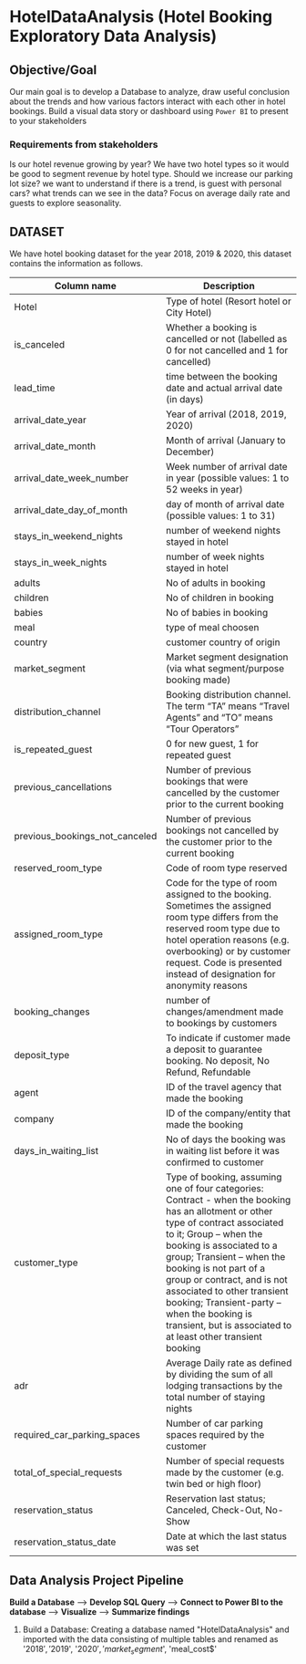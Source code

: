 # HotelDataAnalysis (Hotel Booking Exploratory Data Analysis)

## Objective/Goal

Our main goal is to develop a Database to analyze, draw useful conclusion about the trends and how various factors interact with each other in hotel bookings.
Build a visual data story or dashboard using `Power BI` to present to your stakeholders

### Requirements from stakeholders
Is our hotel revenue growing by year? We have two hotel types so it would be good to segment revenue by hotel type.
Should we increase our parking lot size? we want to understand if there is a trend, is guest with personal cars?
what trends can we see in the data? Focus on average daily rate and guests to explore seasonality.

## DATASET

We have hotel booking dataset for the year 2018, 2019 & 2020, this dataset contains the information as follows.

| **Column name** | **Description** |
| ------ | --------- |
| Hotel  | Type of hotel (Resort hotel or City Hotel) |
| is_canceled | Whether a booking is cancelled or not (labelled as 0 for not cancelled and 1 for cancelled) |
| lead_time | time between the booking date and actual arrival date (in days) |
| arrival_date_year | Year of arrival (2018, 2019, 2020) |
| arrival_date_month | Month of arrival (January to December) |
| arrival_date_week_number | Week number of arrival date in year (possible values: 1 to 52 weeks in year) |
| arrival_date_day_of_month | day of month of arrival date (possible values: 1 to 31) |
| stays_in_weekend_nights | number of weekend nights stayed in hotel |
| stays_in_week_nights | number of week nights stayed in hotel |
| adults | No of adults in booking |
| children | No of children in booking |
| babies | No of babies in booking |
| meal | type of meal choosen |
| country | customer country of origin |
| market_segment | Market segment designation (via what segment/purpose booking made) |
| distribution_channel | Booking distribution channel. The term “TA” means “Travel Agents” and “TO” means “Tour Operators” |
| is_repeated_guest | 0 for new guest, 1 for repeated guest |
| previous_cancellations | Number of previous bookings that were cancelled by the customer prior to the current booking |
| previous_bookings_not_canceled | Number of previous bookings not cancelled by the customer prior to the current booking |
| reserved_room_type | Code of room type reserved |
| assigned_room_type |  Code for the type of room assigned to the booking. Sometimes the assigned room type differs from the reserved room type due to hotel operation reasons (e.g. overbooking) or by customer request. Code is presented instead of designation for anonymity reasons |
| booking_changes | number of changes/amendment made to bookings by customers |
| deposit_type | To indicate if customer made a deposit to guarantee booking. No deposit, No Refund, Refundable |
| agent | ID of the travel agency that made the booking |
| company |  ID of the company/entity that made the booking |
| days_in_waiting_list | No of days the booking was in waiting list before it was confirmed to customer |
| customer_type | Type of booking, assuming one of four categories: Contract - when the booking has an allotment or other type of contract associated to it; Group – when the booking is associated to a group; Transient – when the booking is not part of a group or contract, and is not associated to other transient booking; Transient-party – when the booking is transient, but is associated to at least other transient booking
| adr | Average Daily rate as defined by dividing the sum of all lodging transactions by the total number of staying nights |
| required_car_parking_spaces | Number of car parking spaces required by the customer |
| total_of_special_requests | Number of special requests made by the customer (e.g. twin bed or high floor) |
| reservation_status | Reservation last status; Canceled, Check-Out, No-Show |
| reservation_status_date | Date at which the last status was set |


## Data Analysis Project Pipeline

**Build a Database** --> **Develop SQL Query** --> **Connect to Power BI to the database** --> **Visualize** --> **Summarize findings**


1. Build a Database:
   Creating a database named "HotelDataAnalysis" and imported with the data consisting of multiple tables and renamed as '2018$', '2019$', '2020$', 'market_segment$', 'meal_cost$'
   

